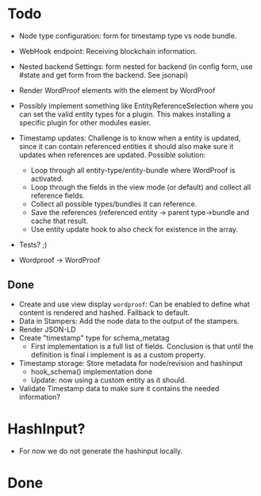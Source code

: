 # Todo

* Node type configuration: form for timestamp type vs node bundle.
* WebHook endpoint: Receiving blockchain information.
* Nested backend Settings: form nested for backend (in config form, use #state and get form from the backend. See jsonapi)
* Render WordProof elements with the element by WordProof
* Possibly implement something like EntityReferenceSelection where you can set the valid entity types for a plugin. This makes installing a specific plugin for other modules easier.
* Timestamp updates: Challenge is to know when a entity is updated, since it can contain referenced entities it should also make sure it updates when references are updated. Possible solution:
  * Loop through all entity-type/entity-bundle where WordProof is activated.
  * Loop through the fields in the view mode (or default) and collect all reference fields.
  * Collect all possible types/bundles it can reference.
  * Save the references (referenced entity -> parent type->bundle and cache that result.
  * Use entity update hook to also check for existence in the array.
* Tests? ;)




* Wordproof -> WordProof

## Done
* Create and use view display `wordproof`: Can be enabled to define what content is rendered and hashed. Fallback to default.
* Data in Stampers: Add the node data to the output of the stampers.
* Render JSON-LD
* Create "timestamp" type for schema_metatag
  * First implementation is a full list of fields. Conclusion is that until the definition is final i implement is as a custom property.
* Timestamp storage: Store metadata for node/revision and hashinput
  * hook_schema() implementation done
  * Update: now using a custom entity as it should.
* Validate Timestamp data to make sure it contains the needed information?


# HashInput?
* For now we do not generate the hashinput locally.

# Done
